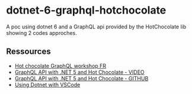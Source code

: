 # dotnet-6-graphql-hotchocolate
A poc using dotnet 6 and a GraphQL api provided by the HotChocolate lib showing 2 codes approches.


## Ressources

- [Hot chocolate GraphQL workshop FR](https://www.youtube.com/watch?v=iYtxF-iynQw&list=PLF1aREx9IwxBaqKFQNJAz-V9xIWdr0ubZ)
- [GraphQL API with .NET 5 and Hot Chocolate - VIDEO](https://www.youtube.com/watch?v=HuN94qNwQmM&t=11304s)
- [GraphQL API with .NET 5 and Hot Chocolate - GITHUB](https://github.com/binarythistle/S04E01---.NET-5-GraphQL-API)
- [Using Dotnet with VSCode](https://www.youtube.com/watch?v=m9HvsB1-hAo)
